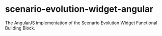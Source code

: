 scenario-evolution-widget-angular
=================================

The AngularJS implementation of the Scenario Evolution Widget Functional Building Block.
